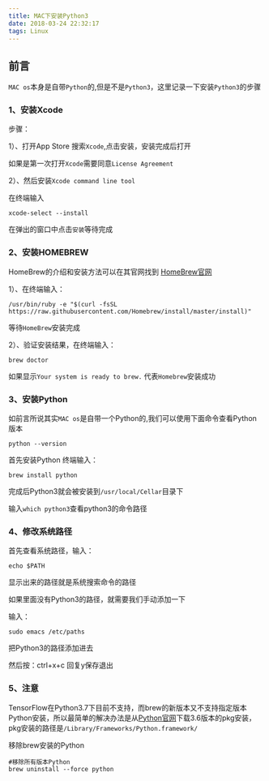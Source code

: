 ```yaml
---
title: MAC下安装Python3
date: 2018-03-24 22:32:17
tags: Linux
---
```


## 前言 ##
`MAC os`本身是自带`Python`的,但是不是`Python3`，这里记录一下安装`Python3`的步骤

<!-- more -->

### 1、安装Xcode ###

步骤：

1）、打开App Store 搜索`Xcode`,点击安装，安装完成后打开

如果是第一次打开`Xcode`需要同意`License Agreement`


2）、然后安装`Xcode command line tool`

在终端输入

```
xcode-select --install
```

在弹出的窗口中点击`安装`等待完成

### 2、安装HOMEBREW ###

HomeBrew的介绍和安装方法可以在其官网找到 [HomeBrew官网](https://brew.sh/index_zh-cn)

1）、在终端输入：

```
/usr/bin/ruby -e "$(curl -fsSL https://raw.githubusercontent.com/Homebrew/install/master/install)"
```

等待`HomeBrew`安装完成

2）、验证安装结果，在终端输入：

```
brew doctor
```

如果显示`Your system is ready to brew.` 代表`Homebrew`安装成功


### 3、安装Python ###

如前言所说其实`MAC os`是自带一个Python的,我们可以使用下面命令查看Python版本

```
python --version
```

首先安装Python 终端输入：

```
brew install python
```

完成后Python3就会被安装到`/usr/local/Cellar`目录下

输入`which python3`查看python3的命令路径


### 4、修改系统路径 ###

首先查看系统路径，输入：

```
echo $PATH
```

显示出来的路径就是系统搜索命令的路径

如果里面没有Python3的路径，就需要我们手动添加一下

输入：

```
sudo emacs /etc/paths
```

把Python3的路径添加进去

然后按：ctrl+x+c 回复y保存退出

### 5、注意 ###

TensorFlow在Python3.7下目前不支持，而brew的新版本又不支持指定版本Python安装，所以最简单的解决办法是从[Python官网](https://www.python.org/downloads/mac-osx/)下载3.6版本的pkg安装，pkg安装的路径是`/Library/Frameworks/Python.framework/`


移除brew安装的Python

```
#移除所有版本Python
brew uninstall --force python 
```